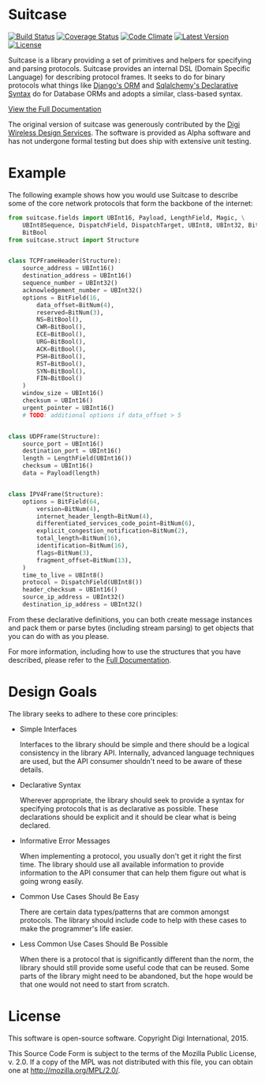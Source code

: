 Suitcase
========

[![Build Status](https://img.shields.io/travis/digidotcom/python-suitcase.svg)](https://travis-ci.org/digidotcom/python-suitcase)
[![Coverage Status](https://img.shields.io/coveralls/digidotcom/python-suitcase.svg)](https://coveralls.io/r/digidotcom/python-suitcase)
[![Code Climate](https://img.shields.io/codeclimate/github/digidotcom/python-suitcase.svg)](https://codeclimate.com/github/digidotcom/python-suitcase)
[![Latest Version](https://img.shields.io/pypi/v/suitcase.svg)](https://pypi.python.org/pypi/suitcase/)
[![License](https://img.shields.io/badge/license-MPL%202.0-blue.svg)](https://github.com/digidotcom/python-suitcase/blob/master/LICENSE.txt)

Suitcase is a library providing a set of primitives and helpers for
specifying and parsing protocols.  Suitcase provides an internal DSL
(Domain Specific Language) for describing protocol frames.  It seeks
to do for binary protocols what things like
[Django's ORM](https://docs.djangoproject.com/en/1.8/topics/db/models/)
and
[Sqlalchemy's Declarative Syntax](http://docs.sqlalchemy.org/en/latest/orm/tutorial.html#declare-a-mapping)
do for Database ORMs and adopts a similar, class-based syntax.

[View the Full Documentation](https://digidotcom.github.io/python-suitcase)

The original version of suitcase was generously contributed by the
[Digi](http://www.digi.com/)
[Wireless Design Services](http://www.digi.com/wireless-design-services/).
The software is provided as Alpha software and has not undergone
formal testing but does ship with extensive unit testing.

Example
=======

The following example shows how you would use Suitcase to describe some
of the core network protocols that form the backbone of the internet:

```python
from suitcase.fields import UBInt16, Payload, LengthField, Magic, \
    UBInt8Sequence, DispatchField, DispatchTarget, UBInt8, UBInt32, BitField, BitNum, \
    BitBool
from suitcase.struct import Structure


class TCPFrameHeader(Structure):
    source_address = UBInt16()
    destination_address = UBInt16()
    sequence_number = UBInt32()
    acknowledgement_number = UBInt32()
    options = BitField(16,
        data_offset=BitNum(4),
        reserved=BitNum(3),
        NS=BitBool(),
        CWR=BitBool(),
        ECE=BitBool(),
        URG=BitBool(),
        ACK=BitBool(),
        PSH=BitBool(),
        RST=BitBool(),
        SYN=BitBool(),
        FIN=BitBool()
    )
    window_size = UBInt16()
    checksum = UBInt16()
    urgent_pointer = UBInt16()
    # TODO: additional options if data_offset > 5


class UDPFrame(Structure):
    source_port = UBInt16()
    destination_port = UBInt16()
    length = LengthField(UBInt16())
    checksum = UBInt16()
    data = Payload(length)


class IPV4Frame(Structure):
    options = BitField(64,
        version=BitNum(4),
        internet_header_length=BitNum(4),
        differentiated_services_code_point=BitNum(6),
        explicit_congestion_notification=BitNum(2),
        total_length=BitNum(16),
        identification=BitNum(16),
        flags=BitNum(3),
        fragment_offset=BitNum(13),
    )
    time_to_live = UBInt8()
    protocol = DispatchField(UBInt8())
    header_checksum = UBInt16()
    source_ip_address = UBInt32()
    destination_ip_address = UBInt32()
```

From these declarative definitions, you can both create message
instances and pack them or parse bytes (including stream parsing) to
get objects that you can do with as you please.

For more information, including how to use the structures that you
have described, please refer to the
[Full Documentation](https://digidotcom.github.io/python-suitcase).

Design Goals
============

The library seeks to adhere to these core principles:

* Simple Interfaces

  Interfaces to the library should be simple and there should be a
  logical consistency in the library API.  Internally, advanced
  language techniques are used, but the API consumer shouldn't need to
  be aware of these details.

* Declarative Syntax

  Wherever appropriate, the library should seek to provide a syntax
  for specifying protocols that is as declarative as possible.  These
  declarations should be explicit and it should be clear what is being
  declared.

* Informative Error Messages

  When implementing a protocol, you usually don't get it right the
  first time.  The library should use all available information to
  provide information to the API consumer that can help them figure
  out what is going wrong easily.

* Common Use Cases Should Be Easy

  There are certain data types/patterns that are common amongst
  protocols.  The library should include code to help with these cases
  to make the programmer's life easier.

* Less Common Use Cases Should Be Possible

  When there is a protocol that is significantly different than the
  norm, the library should still provide some useful code that can be
  reused.  Some parts of the library might need to be abandoned, but
  the hope would be that one would not need to start from scratch.

License
=======

This software is open-source software. Copyright Digi International, 2015.

This Source Code Form is subject to the terms of the Mozilla Public
License, v. 2.0. If a copy of the MPL was not distributed with this file,
you can obtain one at http://mozilla.org/MPL/2.0/.
